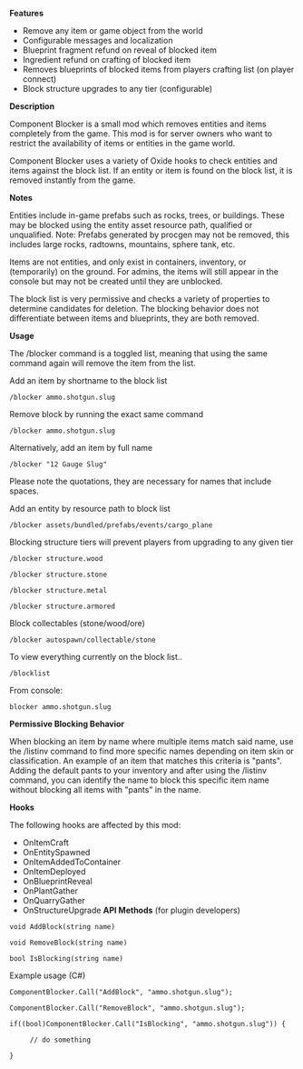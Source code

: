 **Features**


* Remove any item or game object from the world
* Configurable messages and localization
* Blueprint fragment refund on reveal of blocked item
* Ingredient refund on crafting of blocked item
* Removes blueprints of blocked items from players crafting list (on player connect)
* Block structure upgrades to any tier (configurable)


**Description**


Component Blocker is a small mod which removes entities and items completely from the game.  This mod is for server owners who want to restrict the availability of items or entities in the game world.


Component Blocker uses a variety of Oxide hooks to check entities and items against the block list.  If an entity or item is found on the block list, it is removed instantly from the game.

**Notes**


Entities include in-game prefabs such as rocks, trees, or buildings.   These may be blocked using the entity asset resource path, qualified or unqualified.  Note: Prefabs generated by procgen may not be removed, this includes large rocks, radtowns, mountains, sphere tank, etc.


Items are not entities, and only exist in containers, inventory, or (temporarily) on the ground.  For admins, the items will still appear in the console but may not be created until they are unblocked.


The block list is very permissive and checks a variety of properties to determine candidates for deletion.  The blocking behavior does not differentiate between items and blueprints, they are both removed.

**Usage**


The /blocker command is a toggled list, meaning that using the same command again will remove the item from the list.


Add an item by shortname to the block list

````
/blocker ammo.shotgun.slug
````

Remove block by running the exact same command

````
/blocker ammo.shotgun.slug
````

Alternatively, add an item by full name

````
/blocker "12 Gauge Slug"
````

Please note the quotations, they are necessary for names that include spaces.


Add an entity by resource path to block list

````
/blocker assets/bundled/prefabs/events/cargo_plane
````

Blocking structure tiers will prevent players from upgrading to any given tier

````
/blocker structure.wood

/blocker structure.stone

/blocker structure.metal

/blocker structure.armored
````

Block collectables (stone/wood/ore)

````
/blocker autospawn/collectable/stone
````

To view everything currently on the block list..

````
/blocklist
````

From console:

````
blocker ammo.shotgun.slug
````


**Permissive Blocking Behavior**


When blocking an item by name where multiple items match said name, use the /listinv command to find more specific names depending on item skin or classification.  An example of an item that matches this criteria is "pants".  Adding the default pants to your inventory and after using the /listinv command, you can identify the name to block this specific item name without blocking all items with "pants" in the name.

**Hooks**


The following hooks are affected by this mod:

* OnItemCraft
* OnEntitySpawned
* OnItemAddedToContainer
* OnItemDeployed
* OnBlueprintReveal
* OnPlantGather
* OnQuarryGather
* OnStructureUpgrade
**API Methods** (for plugin developers)

````
void AddBlock(string name)

void RemoveBlock(string name)

bool IsBlocking(string name)
````

Example usage (C#)

````
ComponentBlocker.Call("AddBlock", "ammo.shotgun.slug");

ComponentBlocker.Call("RemoveBlock", "ammo.shotgun.slug");

if((bool)ComponentBlocker.Call("IsBlocking", "ammo.shotgun.slug")) {

     // do something

}
````